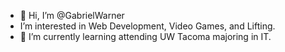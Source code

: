 - 👋 Hi, I’m @GabrielWarner
- I’m interested in Web Development, Video Games, and Lifting.
- 🌱 I’m currently learning attending UW Tacoma majoring in IT.


<!---
GabrielWarner/GabrielWarner is a ✨ special ✨ repository because its `README.md` (this file) appears on your GitHub profile.
You can click the Preview link to take a look at your changes.
--->
